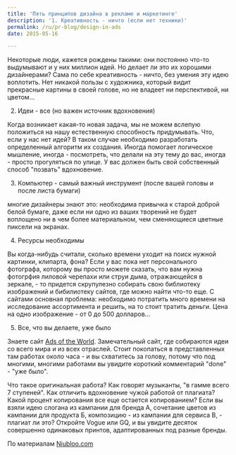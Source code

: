 ```yaml
---
title: 'Пять принципов дизайна в рекламе и маркетинге'
description: '1. Креативность - ничто (если нет техники)'
permalink: /ru/pr-blog/design-in-ads
date: 2015-05-16

---
```


Некоторые люди, кажется рождены такими: они постоянно что-то выдумывают и у них миллион идей. Но делает ли это их хорошими дизайнерами? Сама по себе креативность - ничто, без умения эту идею воплотить. Нет никакой пользы с художника, который видит прекрасные картины в своей голове, но не владеет ни перспективой, ни цветом...

2. Идеи - все (но важен источник вдохновения)

Когда возникает какая-то новая задача, мы не можем вслепую положиться на нашу естественную способность придумывать. Что, если у нас нет идей?  В таком случае необходимо разработать определенный алгоритм их создания. Иногда помогает логическое мышление, иногда - посмотреть, что делали на эту тему до вас, иногда - просто прогуляться по улице. У вас должен быть свой собственный способ "позвать" вдохновение.

3. Компьютер - самый важный инструмент (после вашей головы и после листа бумаги)

многие дизайнеры знают это: необходима привычка к старой доброй белой бумаге, даже если ни одно из ваших творений не будет воплощено ни в чем более материальном, чем сменяющиеся цветные пиксели на экранах.

4. Ресурсы необходимы

Вы когда-нибудь считали, сколько времени уходит на поиск нужной картинки, клипарта, фона? Если у вас пока нет персонального фотографа, которому вы просто можете сказать, что вам нужна фотогрфия лиловой черепахи или струи дыма, отражающейся в зеркале, - то придется скрупулезно собирать свою библиотеку изображений и бибилиотеку сайтов, где можно найти что-то еще. С сайтами основная проблема: необходимо потратить много времени на исследование ассортимента и решить, на то стоит тратить деньги. Цена на одно изображение - от 0 до 500 долларов...

5. Все, что вы делаете, уже было

Знаете сайт <a href="http://adsoftheworld.com/">Ads of the World</a>. Замечательный сайт, где собираются идеи со всего мира и из всех отраслей. Стоит покопаться в представленных там работах около часа - и вы схватитесь за голову, потому что под многими, многими работами вы увидите короткий комментарий "done" - "уже было".

Что такое оригинальная работа? Как говорят музыканты, "в гамме всего 7 ступеней". Как отличить вдохновение чужой работой от плагиата? Какой процент копирования все еще остается копированием? Если вы взяли идею слогана из кампании для бренда А, сочетание цветов из кампании для продукта Б, композицию - из кампании для сервиса В, - плагиат ли это? Откройте  Vogue или GQ, и вы увидите десяток совершенно одинаковых принтов, адаптированных под разные бренды.

По материалам <a href="http://nubloo.com/design/the-5x5-secret-rules-in-design-and-advertising-part-1-basic-rules">Niubloo.com</a>

